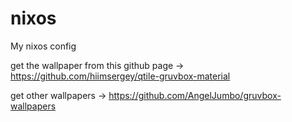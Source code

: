 # nixos
My nixos config

get the wallpaper from this github page -> https://github.com/hiimsergey/qtile-gruvbox-material

get other wallpapers -> https://github.com/AngelJumbo/gruvbox-wallpapers 

